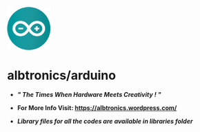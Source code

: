 <img src="Images/arduino%20logo.png" width="100">

# albtronics/arduino

- ***" The Times When Hardware Meets Creativity ! "***

- **For More Info Visit: https://albtronics.wordpress.com/**
- ***Library files for all the codes are available in libraries folder***




